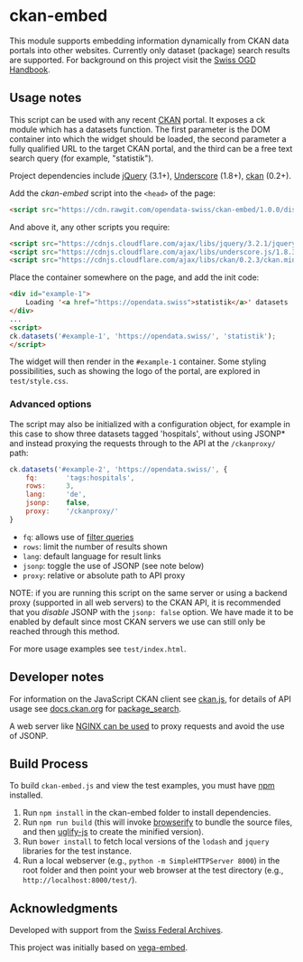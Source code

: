 # ckan-embed

This module supports embedding information dynamically from CKAN data portals into other websites. Currently only dataset (package) search results are supported. For background on this project visit the [Swiss OGD Handbook](http://handbook.opendata.swiss/en/library/embed.html).

## Usage notes

This script can be used with any recent [CKAN](http://ckan.org) portal. It exposes a ck module which has a datasets function. The first parameter is the DOM container into which the widget should be loaded, the second parameter a fully qualified URL to the target CKAN portal, and the third can be a free text search query (for example, "statistik").

Project dependencies include [jQuery](https://www.npmjs.com/package/jquery) (3.1+), [Underscore](https://www.npmjs.com/package/underscore) (1.8+), [ckan](https://www.npmjs.com/package/ckan) (0.2+).

Add the *ckan-embed* script into the `<head>` of the page:

```html
<script src="https://cdn.rawgit.com/opendata-swiss/ckan-embed/1.0.0/dist/ckan-embed.min.js"></script>
```

And above it, any other scripts you require:

```html
<script src="https://cdnjs.cloudflare.com/ajax/libs/jquery/3.2.1/jquery.min.js"></script>
<script src="https://cdnjs.cloudflare.com/ajax/libs/underscore.js/1.8.3/underscore-min.js"></script>
<script src="https://cdnjs.cloudflare.com/ajax/libs/ckan/0.2.3/ckan.min.js"></script>
```

Place the container somewhere on the page, and add the init code:

```html
<div id="example-1">
	Loading '<a href="https://opendata.swiss">statistik</a>' datasets ...
</div>
...
<script>
ck.datasets('#example-1', 'https://opendata.swiss/', 'statistik');
</script>
```

The widget will then render in the `#example-1` container. Some styling possibilities, such as showing the logo of the portal, are explored in `test/style.css`.

### Advanced options

The script may also be initialized with a configuration object, for example in this case to show three datasets tagged 'hospitals', without using JSONP* and instead proxying the requests through to the API at the `/ckanproxy/` path:

```js
ck.datasets('#example-2', 'https://opendata.swiss/', {
	fq:       'tags:hospitals',
	rows:     3,
	lang:     'de',
	jsonp:    false,
	proxy:    '/ckanproxy/'
}
```

- `fq`: allows use of [filter queries](http://docs.ckan.org/en/latest/api/index.html?highlight=filter%20queries)
- `rows`: limit the number of results shown
- `lang`: default language for result links
- `jsonp`: toggle the use of JSONP (see note below)
- `proxy`: relative or absolute path to API proxy

NOTE: if you are running this script on the same server or using a backend proxy (supported in all web servers) to the CKAN API, it is recommended that you *disable* JSONP with the `jsonp: false` option. We have made it to be enabled by default since most CKAN servers we use can still only be reached through this method.

For more usage examples see `test/index.html`.

## Developer notes

For information on the JavaScript CKAN client see [ckan.js](https://github.com/okfn/ckan.js), for details of API usage see [docs.ckan.org](http://docs.ckan.org/en/latest/api/) for [package_search](http://docs.ckan.org/en/latest/api/index.html?highlight=organization_list#ckan.logic.action.get.package_search).

A web server like [NGINX can be used](https://www.nginx.com/resources/admin-guide/reverse-proxy/) to proxy requests and avoid the use of JSONP.

## Build Process

To build `ckan-embed.js` and view the test examples, you must have [npm](https://www.npmjs.com/) installed.

1. Run `npm install` in the ckan-embed folder to install dependencies.
2. Run `npm run build` (this will invoke [browserify](http://browserify.org/) to bundle the source files, and then [uglify-js](http://lisperator.net/uglifyjs/) to create the minified version).
3. Run `bower install` to fetch local versions of the `lodash` and `jquery` libraries for the test instance.
4. Run a local webserver (e.g., `python -m SimpleHTTPServer 8000`) in the root folder and then point your web browser at the test directory (e.g., `http://localhost:8000/test/`).

## Acknowledgments

Developed with support from the [Swiss Federal Archives](https://www.bar.admin.ch).

This project was initially based on [vega-embed](https://github.com/vega/vega-embed).
